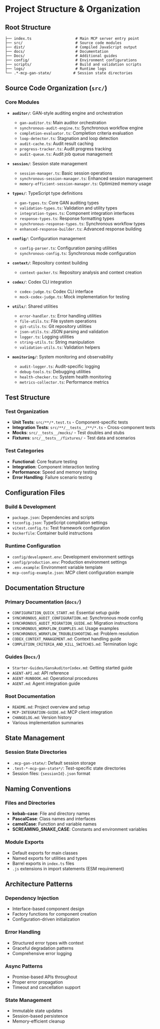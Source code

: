 # Project Structure & Organization

## Root Structure

```
├── index.ts                    # Main MCP server entry point
├── src/                        # Source code modules
├── dist/                       # Compiled JavaScript output
├── docs/                       # Documentation
├── Docs/                       # Additional guides
├── config/                     # Environment configurations
├── scripts/                    # Build and validation scripts
├── logs/                       # Runtime logs
└── .*-mcp-gan-state/          # Session state directories
```

## Source Code Organization (`src/`)

### Core Modules

- **`auditor/`**: GAN-style auditing engine and orchestration
  - `gan-auditor.ts`: Main auditor orchestration
  - `synchronous-audit-engine.ts`: Synchronous workflow engine
  - `completion-evaluator.ts`: Completion criteria evaluation
  - `loop-detector.ts`: Stagnation and loop detection
  - `audit-cache.ts`: Audit result caching
  - `progress-tracker.ts`: Audit progress tracking
  - `audit-queue.ts`: Audit job queue management

- **`session/`**: Session state management
  - `session-manager.ts`: Basic session operations
  - `synchronous-session-manager.ts`: Enhanced session management
  - `memory-efficient-session-manager.ts`: Optimized memory usage

- **`types/`**: TypeScript type definitions
  - `gan-types.ts`: Core GAN auditing types
  - `validation-types.ts`: Validation and utility types
  - `integration-types.ts`: Component integration interfaces
  - `response-types.ts`: Response formatting types
  - `synchronous-response-types.ts`: Synchronous workflow types
  - `enhanced-response-builder.ts`: Advanced response building

- **`config/`**: Configuration management
  - `config-parser.ts`: Configuration parsing utilities
  - `synchronous-config.ts`: Synchronous mode configuration

- **`context/`**: Repository context building
  - `context-packer.ts`: Repository analysis and context creation

- **`codex/`**: Codex CLI integration
  - `codex-judge.ts`: Codex CLI interface
  - `mock-codex-judge.ts`: Mock implementation for testing

- **`utils/`**: Shared utilities
  - `error-handler.ts`: Error handling utilities
  - `file-utils.ts`: File system operations
  - `git-utils.ts`: Git repository utilities
  - `json-utils.ts`: JSON parsing and validation
  - `logger.ts`: Logging utilities
  - `string-utils.ts`: String manipulation
  - `validation-utils.ts`: Validation helpers

- **`monitoring/`**: System monitoring and observability
  - `audit-logger.ts`: Audit-specific logging
  - `debug-tools.ts`: Debugging utilities
  - `health-checker.ts`: System health monitoring
  - `metrics-collector.ts`: Performance metrics

## Test Structure

### Test Organization
- **Unit Tests**: `src/**/*.test.ts` - Component-specific tests
- **Integration Tests**: `src/**/__tests__/**/*.ts` - Cross-component tests
- **Mocks**: `src/__tests__/mocks/` - Test doubles and stubs
- **Fixtures**: `src/__tests__/fixtures/` - Test data and scenarios

### Test Categories
- **Functional**: Core feature testing
- **Integration**: Component interaction testing
- **Performance**: Speed and memory testing
- **Error Handling**: Failure scenario testing

## Configuration Files

### Build & Development
- `package.json`: Dependencies and scripts
- `tsconfig.json`: TypeScript compilation settings
- `vitest.config.ts`: Test framework configuration
- `Dockerfile`: Container build instructions

### Runtime Configuration
- `config/development.env`: Development environment settings
- `config/production.env`: Production environment settings
- `.env.example`: Environment variable template
- `mcp-config-example.json`: MCP client configuration example

## Documentation Structure

### Primary Documentation (`docs/`)
- `CONFIGURATION_QUICK_START.md`: Essential setup guide
- `SYNCHRONOUS_AUDIT_CONFIGURATION.md`: Synchronous mode config
- `SYNCHRONOUS_AUDIT_MIGRATION_GUIDE.md`: Migration instructions
- `SYNCHRONOUS_WORKFLOW_EXAMPLES.md`: Usage examples
- `SYNCHRONOUS_WORKFLOW_TROUBLESHOOTING.md`: Problem resolution
- `CODEX_CONTEXT_MANAGEMENT.md`: Context handling guide
- `COMPLETION_CRITERIA_AND_KILL_SWITCHES.md`: Termination logic

### Guides (`Docs/`)
- `Starter-Guides/GansAuditorCodex.md`: Getting started guide
- `AGENT-API.md`: API reference
- `AGENT-RUNBOOK.md`: Operational procedures
- `AGENT.md`: Agent integration guide

### Root Documentation
- `README.md`: Project overview and setup
- `MCP-INTEGRATION-GUIDE.md`: MCP client integration
- `CHANGELOG.md`: Version history
- Various implementation summaries

## State Management

### Session State Directories
- `.mcp-gan-state/`: Default session storage
- `.test-*-mcp-gan-state*/`: Test-specific state directories
- Session files: `{sessionId}.json` format

## Naming Conventions

### Files and Directories
- **kebab-case**: File and directory names
- **PascalCase**: Class names and interfaces
- **camelCase**: Function and variable names
- **SCREAMING_SNAKE_CASE**: Constants and environment variables

### Module Exports
- Default exports for main classes
- Named exports for utilities and types
- Barrel exports in `index.ts` files
- `.js` extensions in import statements (ESM requirement)

## Architecture Patterns

### Dependency Injection
- Interface-based component design
- Factory functions for component creation
- Configuration-driven initialization

### Error Handling
- Structured error types with context
- Graceful degradation patterns
- Comprehensive error logging

### Async Patterns
- Promise-based APIs throughout
- Proper error propagation
- Timeout and cancellation support

### State Management
- Immutable state updates
- Session-based persistence
- Memory-efficient cleanup